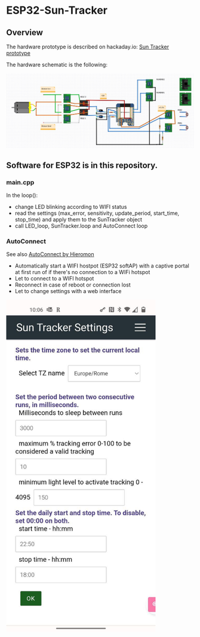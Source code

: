 # ESP32-Sun-Tracker

## Overview

The hardware prototype is described on hackaday.io: [Sun Tracker prototype](https://hackaday.io/project/188318-sun-tracker-prototype)

The hardware schematic is the following:

![](https://github.com/guido57/ESP32-Sun-Tracker/blob/master/docs/schematic.jpg)

## Software for ESP32 is in this repository.

### main.cpp

In the loop():
* change LED blinking according to WIFI status
* read the settings (max_error, sensitivity, update_period, start_time, stop_time) and apply them to the SunTracker object
* call LED_loop, SunTracker.loop and AutoConnect loop

### AutoConnect

See also [AutoConnect by Hieromon](https://hieromon.github.io/AutoConnect/index.html)

* Automatically start a WIFI hostpot (ESP32 softAP) with a captive portal at first run of if there's no connection to a WIFi hotspot
* Let to connect to a WIFI hotspot
* Reconnect in case of reboot or connection lost
* Let to change settings with a web interface

<img src="https://github.com/guido57/ESP32-Sun-Tracker/blob/master/docs/AutoConnect-settings.jpg" alt="drawing" width="400"/>







